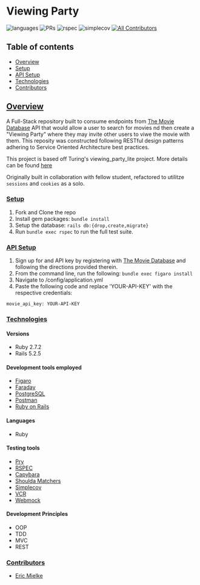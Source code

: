 # Viewing Party
![languages](https://img.shields.io/github/languages/top/emielke76/viewing_party_lite?color=red)
![PRs](https://img.shields.io/github/issues-pr-closed/emielke76/viewing_party_lite)
![rspec](https://img.shields.io/gem/v/rspec?color=blue&label=rspec)
![simplecov](https://img.shields.io/gem/v/simplecov?color=blue&label=simplecov) <!-- ALL-CONTRIBUTORS-BADGE:START - Do not remove or modify this section -->
[![All Contributors](https://img.shields.io/badge/contributors-1-orange.svg?style=flat)](#contributors-)
<!-- ALL-CONTRIBUTORS-BADGE:END -->

## Table of contents
- [Overview](#overview)
- [Setup](#setup)
- [API Setup](#api-setup)
- [Technologies](#technologies)
- [Contributors](#contributors)

## <ins>Overview</ins>

A Full-Stack repository built to consume endpoints from [The Movie Database](https://www.themoviedb.org/) API that would allow a user to search for movies nd then create a "Viewing Party" where they may invite other users to viwe the movie with them. This reposity was constructed following RESTful design patterns adhering to Service Oriented Architecture best practices. 

This project is based off Turing's viewing_party_lite project. More details can be found [here](https://backend.turing.edu/module3/projects/viewing_party_lite/index)

Originally built in collaboration with fellow student, refactored to utilitze `sessions` and `cookies` as a solo.

### <ins>Setup</ins>
1. Fork and Clone the repo
2. Install gem packages: `bundle install`
3. Setup the database: `rails db:{drop,create,migrate}`
4. Run `bundle exec rspec` to run the full test suite.

### <ins>API Setup</ins>
1. Sign up for and API key by registering with [The Movie Database](https://www.themoviedb.org/) and following the directions provided therein.
2. From the command line, run the following: `bundle exec figaro install`
3. Navigate to /config/application.yml
4. Paste the following code and replace 'YOUR-API-KEY' with the respective credentials:
  ```
  movie_api_key: YOUR-API-KEY
  ```

### <ins>Technologies</ins>

#### Versions
- Ruby 2.7.2
- Rails 5.2.5

#### Development tools employed 
- [Figaro](https://github.com/laserlemon/figaro)
- [Faraday](https://lostisland.github.io/faraday/)
- [PostgreSQL](https://www.postgresql.org/)
- [Postman](https://www.postman.com/)
- [Ruby on Rails](https://rubyonrails.org/)


#### Languages
- Ruby

#### Testing tools
- [Pry](http://pry.github.io/)
- [RSPEC](https://rspec.info/)
- [Capybara](https://github.com/teamcapybara/capybara)
- [Shoulda Matchers](https://matchers.shoulda.io/)
- [Simplecov](https://github.com/simplecov-ruby/simplecov)
- [VCR](https://relishapp.com/vcr/vcr/docs)
- [Webmock](https://github.com/bblimke/webmock)

#### Development Principles
- OOP
- TDD
- MVC
- REST

### <ins>Contributors</ins>
- [Eric Mielke](https://github.com/EMielke76)
